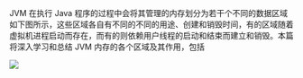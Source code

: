 JVM 在执行 Java 程序的过程中会将其管理的内存划分为若干个不同的数据区域如下图所示，这些区域各自有不同的不同的用途、创建和销毁时间，有的区域随着虚拟机进程启动而存在，而有的则依赖用户线程的启动和结束而建立和销毁。本篇将深入学习和总结 JVM 内存的各个区域及其作用，包括





![](http://ochyazsr6.bkt.clouddn.com/ac493ce916e5c02bf62ad5db18f88a81.jpg)